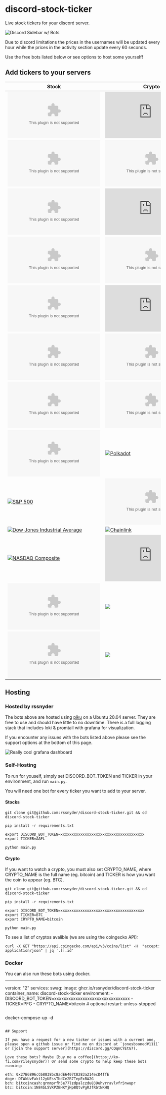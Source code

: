 # discord-stock-ticker

Live stock tickers for your discord server.

![Discord Sidebar w/ Bots](https://s3.oc0.rileysnyder.org/public/assets/sidebar.png)

Due to discord limitations the prices in the usernames will be updated every hour while the prices in the activity section update every 60 seconds.

Use the free bots listed below or see options to host some yourself!

## Add tickers to your servers

Stock | Crypto
------------ | -------------
[![GameStop](https://logo.clearbit.com/gamestop.com)](https://discord.com/api/oauth2/authorize?client_id=805268557994262529&permissions=0&scope=bot) | [![Bitcoin](https://logo.clearbit.com/bitcoin.org)](https://discord.com/api/oauth2/authorize?client_id=805599050871210014&permissions=0&scope=bot)
[![Blackberry](https://logo.clearbit.com/blackberry.com)](https://discord.com/api/oauth2/authorize?client_id=805289769272999986&permissions=0&scope=bot) | [![Bitcoin Cash](https://logo.clearbit.com/bitcoin.com)](https://discord.com/api/oauth2/authorize?client_id=805604560013230170&permissions=0&scope=bot)
[![AMC Theatres](https://logo.clearbit.com/amctheatres.com)](https://discord.com/api/oauth2/authorize?client_id=805294017441038357&permissions=0&scope=bot) | [![Ethereum](https://logo.clearbit.com/ethereum.org)](https://discord.com/api/oauth2/authorize?client_id=805605209522962452&permissions=0&scope=bot)
[![Nokia](https://logo.clearbit.com/nokia.com)](https://discord.com/api/oauth2/authorize?client_id=805294107962245120&permissions=0&scope=bot) | [![Dogecoin](https://logo.clearbit.com/dogecoin.com)](https://discord.com/api/oauth2/authorize?client_id=805605888387186699&permissions=0&scope=bot)
[![Principal Financial Group](https://logo.clearbit.com/principal.com)](https://discord.com/api/oauth2/authorize?client_id=805466470930055189&permissions=0&scope=bot) | [![Monero](https://logo.clearbit.com/getmonero.org)](https://discord.com/api/oauth2/authorize?client_id=806282848045629451&permissions=0&scope=bot)
[![Apple](https://logo.clearbit.com/apple.com)](https://discord.com/api/oauth2/authorize?client_id=806569145184550922&permissions=0&scope=bot) | [![Litecoin](https://logo.clearbit.com/litecoin.com)](https://discord.com/api/oauth2/authorize?client_id=806635240482668574&permissions=0&scope=bot)
[![Amazon](https://logo.clearbit.com/amazon.com)](https://discord.com/api/oauth2/authorize?client_id=806570287042002945&permissions=0&scope=bot) | [![Ripple](https://logo.clearbit.com/ripple.com)](https://discord.com/api/oauth2/authorize?client_id=806634757168693258&permissions=0&scope=bot)
[![Alphabet](https://logo.clearbit.com/google.com)](https://discord.com/api/oauth2/authorize?client_id=806570628156882945&permissions=0&scope=bot) | [![Polkadot](https://logo.clearbit.com/polkadot.network)](https://discord.com/api/oauth2/authorize?client_id=806633568787890217&permissions=0&scope=bot)
[![S&P 500](https://s3.oc0.rileysnyder.org/public/assets/sp500.jpg)](https://discord.com/api/oauth2/authorize?client_id=808431853363134484&permissions=0&scope=bot) | [![Cardano](https://logo.clearbit.com/cardano.com)](https://discord.com/api/oauth2/authorize?client_id=807311315055542272&permissions=0&scope=bot)
[![Dow Jones Industrial Average](https://s3.oc0.rileysnyder.org/public/assets/dow30.jpg)](https://discord.com/api/oauth2/authorize?client_id=808432655746072596&permissions=0&scope=bot) | [![Chainlink](https://logo.clearbit.com/chain.link)](https://discord.com/api/oauth2/authorize?client_id=808407486860230747&permissions=0&scope=bot)
[![NASDAQ Composite](https://s3.oc0.rileysnyder.org/public/assets/nasdaq.jpg)](https://discord.com/api/oauth2/authorize?client_id=808432811644026921&permissions=0&scope=bot) | [![Cardano](https://logo.clearbit.com/stellar.org)](https://discord.com/api/oauth2/authorize?client_id=808409647731179534&permissions=0&scope=bot)
[![Tesla](https://logo.clearbit.com/tesla.com)](https://discord.com/api/oauth2/authorize?client_id=808723743069306882&permissions=0&scope=bot) | [![](https://logo.clearbit.com/)]()
[![Draftkings](https://logo.clearbit.com/draftkings.com)](https://discord.com/api/oauth2/authorize?client_id=808724381608968202&permissions=0&scope=bot) | [![](https://logo.clearbit.com/)]()


## Hosting

### Hosted by rssnyder

The bots above are hosted using [piku](https://github.com/piku/piku) on a Ubuntu 20.04 server. They are free to use and should have little to no downtime. There is a full logging stack that includes loki & promtail with grafana for visualization.

If you encounter any issues with the bots listed above please see the support options at the bottom of this page.

![Really cool grafana dashboard](https://s3.oc0.rileysnyder.org/public/assets/grafana.png)

### Self-Hosting

To run for youself, simply set DISCORD_BOT_TOKEN and TICKER in your environment, and run `main.py`.

You will need one bot for every ticker you want to add to your server.

#### Stocks

```
git clone git@github.com:rssnyder/discord-stock-ticker.git && cd discord-stock-ticker

pip install -r requirements.txt

export DISCORD_BOT_TOKEN=xxxxxxxxxxxxxxxxxxxxxxxxxxxxxxxxxxxxxx
export TICKER=AAPL

python main.py
```

#### Crypto

If you want to watch a crypto, you must also set CRYPTO_NAME, where CRYPTO_NAME is the full name (eg. bitcoin) and TICKER is how you want the coin to appear (eg. BTC).

```
git clone git@github.com:rssnyder/discord-stock-ticker.git && cd discord-stock-ticker

pip install -r requirements.txt

export DISCORD_BOT_TOKEN=xxxxxxxxxxxxxxxxxxxxxxxxxxxxxxxxxxxxxx
export TICKER=BTC
export CRYPTO_NAME=bitcoin

python main.py
```

To see a list of cryptos avalible (we are using the coingecko API):

```
curl -X GET "https://api.coingecko.com/api/v3/coins/list" -H  "accept: application/json" | jq '.[].id'
```

### Docker

You can also run these bots using docker.

---
version: "2"
services:
  swag:
    image: ghcr.io/rssnyder/discord-stock-ticker
    container_name: discord-stock-ticker
    environment:
      - DISCORD_BOT_TOKEN=xxxxxxxxxxxxxxxxxxxxxxxxxxxxxxxx
      - TICKER=PFG
      - CRYPTO_NAME=bitcoin # optional
    restart: unless-stopped
```

```
docker-compose-up -d
```

## Support

If you have a request for a new ticker or issues with a current one, please open a github issue or find me on discord at `jonesbooned#1111` or [join the support server](https://discord.gg/CQqnCYEtG7).

Love these bots? Maybe [buy me a coffee](https://ko-fi.com/rileysnyder)! Or send some crypto to help keep these bots running:

eth: 0x27B6896cC68838bc8adE6407C8283a214ecD4ffE
doge: DTWkUvFakt12yUEssTbdCe2R7TepExBA2G
bch: bitcoincash:qrnmprfh5e77lzdpalczdu839uhvrravlvfr5nwupr
btc: bitcoin:1N84bLSVKPZBHKYjHp8QtvPgRJfRbtNKHQ
